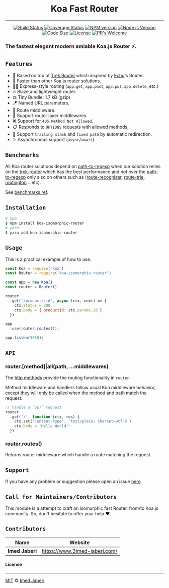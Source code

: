<div align='center'>

# Koa Fast Router
---

[![Build Status][travis-img]][travis-url]
[![Coverage Status][coverage-img]][coverage-url]
[![NPM version][npm-badge]][npm-url]
[![Node.js Version][node-js-badge]][node-js-url]
![Code Size][code-size-badge]
[![License][license-badge]][license-url]
[![PR's Welcome][pr-welcoming-badge]][pr-welcoming-url]

</div>

<!-- ***************** -->

[travis-img]: https://travis-ci.org/3imed-jaberi/koa-isomorphic-router.svg?branch=master
[travis-url]: https://travis-ci.org/3imed-jaberi/koa-isomorphic-router
[coverage-img]: https://coveralls.io/repos/github/3imed-jaberi/koa-isomorphic-router/badge.svg?branch=master
[coverage-url]: https://coveralls.io/github/3imed-jaberi/koa-isomorphic-router?branch=master
[npm-badge]: https://img.shields.io/npm/v/koa-isomorphic-router.svg?style=flat
[npm-url]: https://www.npmjs.com/package/koa-isomorphic-router
[license-badge]: https://img.shields.io/badge/license-MIT-green.svg?style=flat
[license-url]: https://github.com/3imed-jaberi/koa-isomorphic-router/blob/master/LICENSE
[code-size-badge]: https://img.shields.io/github/languages/code-size/3imed-jaberi/koa-isomorphic-router
[node-js-badge]: https://img.shields.io/node/v/koa-isomorphic-router.svg?style=flat
[node-js-url]: http://nodejs.org/download
[pr-welcoming-badge]: https://img.shields.io/badge/PRs-welcome-brightgreen.svg?style=flat
[pr-welcoming-url]: https://github.com/koajs/koa/pull/new

[trek-router]: https://github.com/trekjs/router
[echo-router]: https://github.com/labstack/echo
[support-url]: https://github.com/koajs/3imed-jaberi/koa-isomorphic-router
[path-to-regexp]: https://github.com/pillarjs/path-to-regexp
[route-recognizer]: https://github.com/tildeio/route-recognizer
[route-trie]: https://github.com/zensh/route-trie
[routington]: https://github.com/pillarjs/routington

[benchmarks-url]: https://github.com/trekjs/router#benchmarks

<!-- ***************** -->

### The fastest elegant modern amiable Koa.js Router ⚡.

## `Features`

* 🦄 Based on top of [Trek Router][trek-router] which inspired by [Echo][echo-router]'s Router.
* 🚀 Faster than other Koa.js router solutions.
* 💅🏻 Express-style routing (`app.get`, `app.post`, `app.put`, `app.delete`, etc.)
* 🔥 Blaze and lightweight router.
* ⚖️ Tiny Bundle: 1.7 kB (gzip)
* 🪁 Named URL parameters.
* 🎯 Route middleware.
* 🥞 Support router layer middlewares.
* ❌ Support for `405 Method Not Allowed`.
* 📋 Responds to `OPTIONS` requests with allowed methods.
* 🧼 Support `trailing slash` and `fixed path` by automatic redirection.
* ✨ Asynchronous support (`async/await`).

## `Benchmarks`

All Koa router solutions depend on [path-to-regexp][] when our solution 
relies on the [trek-router][] which has the best performance and not over 
the [path-to-regexp][] only also on others such as ([route-recognizer][], 
[route-trie][], [routington][] ...etc).

See [benchmarks ref][benchmarks-url].

## `Installation`

```bash
# npm
$ npm install koa-isomorphic-router
# yarn
$ yarn add koa-isomorphic-router
```


## `Usage`

This is a practical example of how to use.

```javascript
const Koa = require('koa')
const Router = require('koa-isomorphic-router')

const app = new Koa()
const router = Router()

router
  .get('/product/:id', async (ctx, next) => {
    ctx.status = 200
    ctx.body = { productId: ctx.params.id }
  })

app
  .use(router.routes());

app.listen(5050);
```


## `API`

### router.[method]|all(path, ...middlewares)

The [http methods](https://nodejs.org/api/http.html#http_http_methods) provide
the routing functionality in `router`.

Method middleware and handlers follow usual Koa middleware behavior,
except they will only be called when the method and path match the request.

```js
// handle a `GET` request
router
  .get('/', function (ctx, res) {
    ctx.set('Content-Type', 'text/plain; charset=utf-8')
    ctx.body = 'Hello World!'
  })
```

### router.routes()

Returns router middleware which handle a route matching the request.


## `Support`

If you have any problem or suggestion please open an issue [here][support-url].


## `Call for Maintainers/Contributors`

This module is a attempt to craft an isomorphic fast Router, from/to Koa.js 
community. So, don't hesitate to offer your help ❤️.


## `Contributors`

| Name            | Website                         |
| --------------- | ------------------------------- |
| **Imed Jaberi** | <https://www.3imed-jaberi.com/> |


#### License
---

[MIT](LICENSE) &copy;	[Imed Jaberi](https://github.com/3imed-jaberi)
